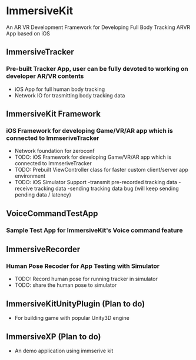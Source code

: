 # ImmersiveKit
An AR VR Development Framework for Developing Full Body Tracking ARVR App based on iOS

## ImmersiveTracker
### Pre-built Tracker App, user can be fully devoted to working on developer AR/VR contents 
- iOS App for full human body tracking
- Network IO for trasmitting body tracking data

## ImmersiveKit Framework
### iOS Framework for developing Game/VR/AR app which is connected to ImmseriveTracker
- Network foundation for zeroconf
- TODO: iOS Framework for developing Game/VR/AR app which is connected to ImmseriveTracker
- TODO: Prebuilt ViewController class for faster custom client/server app environment
- TODO: iOS Simulator Support
    -transmit pre-recorded tracking data
    -receive tracking data
    -sending tracking data bug (will keep sending pending data / latency)

## VoiceCommandTestApp
### Sample Test App for ImmersiveKit's Voice command feature

## ImmersiveRecorder
### Human Pose Recoder for App Testing with Simulator
- TODO: Record human pose for running tracker in simulator
- TODO: share the human pose to simulator

## ImmersiveKitUnityPlugin (Plan to do)
- For building game with popular Unity3D engine

## ImmersiveXP (Plan to do)
- An demo application using immserive kit
